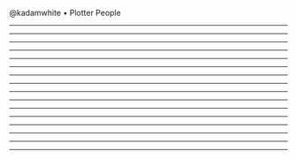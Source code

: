 <!-- .slide: class="full-height" data-background="images/kaw-sketchbookproject018.jpg" data-background-size="contain" -->
@kadamwhite &bull; Plotter People
<!-- .element: class="whitebg" -->
---
<!-- .slide: class="full-height" data-background="images/kaw-sketchbookproject002.jpg" data-background-size="contain" -->
---
<!-- .slide: class="full-height" data-background="images/kaw-sketchbookproject003.jpg" data-background-size="contain" -->
---
<!-- .slide: class="full-height" data-background="images/kaw-sketchbookproject009.jpg" data-background-size="contain" -->
---
<!-- .slide: class="full-height" data-background="images/kaw-sketchbookproject004.jpg" data-background-size="contain" -->
---
<!-- .slide: class="full-height" data-background="images/nyt-css-demo.png" data-background-size="contain" -->
---
<!-- .slide: class="full-height" data-background="images/kaw-sketchbookproject005.jpg" data-background-size="contain" -->
---
<!-- .slide: class="full-height" data-background="images/kaw-sketchbookproject006.jpg" data-background-size="contain" -->
---
<!-- .slide: class="full-height" data-background="images/kaw-sketchbookproject007.jpg" data-background-size="contain" -->
---
<!-- .slide: class="full-height" data-background="images/kaw-sketchbookproject011.jpg" data-background-size="contain" -->
---
<!-- .slide: class="full-height" data-background="images/kaw-sketchbookproject012.jpg" data-background-size="contain" -->
---
<!-- .slide: class="full-height" data-background="images/kaw-sketchbookproject016.jpg" data-background-size="contain" -->
---
<!-- .slide: class="full-height" data-background="images/kaw-sketchbookproject015.jpg" data-background-size="contain" -->
---
<!-- .slide: class="full-height" data-background="images/kaw-sketchbookproject013.jpg" data-background-size="contain" -->
---
<!-- .slide: class="full-height" data-background="images/kaw-sketchbookproject014.jpg" data-background-size="contain" -->
---
<!-- .slide: class="full-height" data-background="images/kaw-sketchbookproject001.jpg" data-background-size="contain" -->
---
<!-- .slide: class="full-height" data-background="images/lines-closeup.jpg" data-background-size="contain" -->